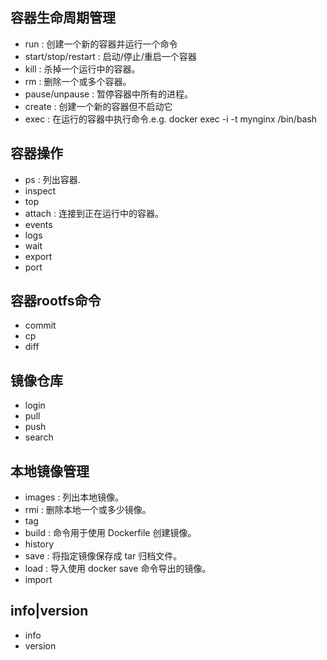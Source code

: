 ## 容器生命周期管理
- run : 创建一个新的容器并运行一个命令
- start/stop/restart : 启动/停止/重启一个容器
- kill : 杀掉一个运行中的容器。
- rm : 删除一个或多个容器。
- pause/unpause : 暂停容器中所有的进程。
- create : 创建一个新的容器但不启动它
- exec : 在运行的容器中执行命令.e.g. docker exec -i -t  mynginx /bin/bash
## 容器操作
- ps : 列出容器.
- inspect
- top
- attach : 连接到正在运行中的容器。
- events
- logs
- wait
- export
- port
## 容器rootfs命令
- commit
- cp
- diff
## 镜像仓库
- login
- pull
- push
- search
## 本地镜像管理
- images :  列出本地镜像。
- rmi : 删除本地一个或多少镜像。
- tag
- build : 命令用于使用 Dockerfile 创建镜像。
- history
- save : 将指定镜像保存成 tar 归档文件。
- load : 导入使用 docker save 命令导出的镜像。
- import
## info|version
- info
- version
